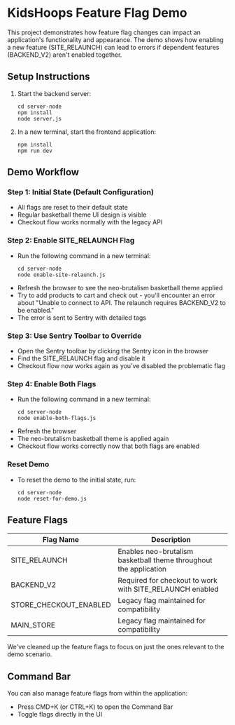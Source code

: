 # KidsHoops Feature Flag Demo

This project demonstrates how feature flag changes can impact an application's functionality and appearance. The demo shows how enabling a new feature (SITE_RELAUNCH) can lead to errors if dependent features (BACKEND_V2) aren't enabled together.

## Setup Instructions

1. Start the backend server:
   ```
   cd server-node
   npm install
   node server.js
   ```

2. In a new terminal, start the frontend application:
   ```
   npm install
   npm run dev
   ```

## Demo Workflow

### Step 1: Initial State (Default Configuration)
- All flags are reset to their default state
- Regular basketball theme UI design is visible
- Checkout flow works normally with the legacy API

### Step 2: Enable SITE_RELAUNCH Flag
- Run the following command in a new terminal:
  ```
  cd server-node
  node enable-site-relaunch.js
  ```
- Refresh the browser to see the neo-brutalism basketball theme applied
- Try to add products to cart and check out - you'll encounter an error about "Unable to connect to API. The relaunch requires BACKEND_V2 to be enabled."
- The error is sent to Sentry with detailed tags

### Step 3: Use Sentry Toolbar to Override
- Open the Sentry toolbar by clicking the Sentry icon in the browser
- Find the SITE_RELAUNCH flag and disable it
- Checkout flow now works again as you've disabled the problematic flag

### Step 4: Enable Both Flags
- Run the following command in a new terminal:
  ```
  cd server-node
  node enable-both-flags.js
  ```
- Refresh the browser
- The neo-brutalism basketball theme is applied again
- Checkout flow works correctly now that both flags are enabled

### Reset Demo
- To reset the demo to the initial state, run:
  ```
  cd server-node
  node reset-for-demo.js
  ```

## Feature Flags

| Flag Name | Description |
|-----------|-------------|
| SITE_RELAUNCH | Enables neo-brutalism basketball theme throughout the application |
| BACKEND_V2 | Required for checkout to work with SITE_RELAUNCH enabled |
| STORE_CHECKOUT_ENABLED | Legacy flag maintained for compatibility |
| MAIN_STORE | Legacy flag maintained for compatibility |

We've cleaned up the feature flags to focus on just the ones relevant to the demo scenario.

## Command Bar

You can also manage feature flags from within the application:
- Press CMD+K (or CTRL+K) to open the Command Bar
- Toggle flags directly in the UI